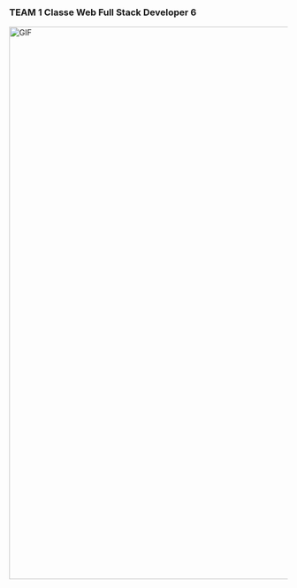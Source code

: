 ### TEAM 1 Classe Web Full Stack Developer 6

<img align="center" alt="GIF" width="1000" src="https://i.pinimg.com/originals/e4/26/70/e426702edf874b181aced1e2fa5c6cde.gif" />
